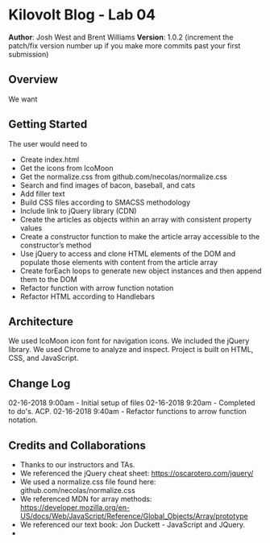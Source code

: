 # Kilovolt Blog - Lab 04

**Author**: Josh West and Brent Williams
**Version**: 1.0.2 (increment the patch/fix version number up if you make more commits past your first submission)

## Overview

We want 


## Getting Started

The user would need to 
* Create index.html
* Get the icons from IcoMoon
* Get the normalize.css from github.com/necolas/normalize.css
* Search and find images of bacon, baseball, and cats
* Add filler text
* Build CSS files according to SMACSS methodology
* Include link to jQuery library (CDN)
* Create the articles as objects within an array with consistent property values
* Create a constructor function to make the article array accessible to the constructor’s method
* Use jQuery to access and clone HTML elements of the DOM and populate those elements with content from the article array
* Create forEach loops to generate new object instances and then append them to the DOM
* Refactor function with arrow function notation
* Refactor HTML according to Handlebars

## Architecture

We used IcoMoon icon font for navigation icons. We included the jQuery library. We used Chrome to analyze and inspect. Project is built on HTML, CSS, and JavaScript.

## Change Log

02-16-2018 9:00am - Initial setup of files
02-16-2018 9:20am - Completed to do's. ACP.
02-16-2018 9:40am - Refactor functions to arrow function notation. 


## Credits and Collaborations

* Thanks to our instructors and TAs. 
* We referenced the jQuery cheat sheet: https://oscarotero.com/jquery/
* We used a normalize.css file found here: github.com/necolas/normalize.css
* We referenced MDN for array methods: https://developer.mozilla.org/en-US/docs/Web/JavaScript/Reference/Global_Objects/Array/prototype
* We referenced our text book: Jon Duckett - JavaScript and JQuery.
* 